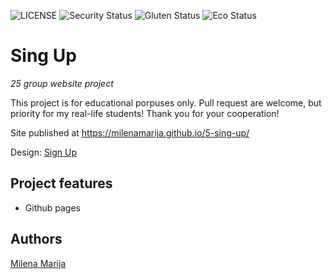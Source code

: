 ![LICENSE](https://img.shields.io/badge/license-MIT-blue.svg?style=flat-square)
![Security Status](https://img.shields.io/security-headers?label=Security&url=https%3A%2F%2Fgithub.com&style=flat-square)
![Gluten Status](https://img.shields.io/badge/Gluten-Free-green.svg)
![Eco Status](https://img.shields.io/badge/ECO-Friendly-green.svg)

# Sing Up

_25 group website project_

This project is for educational porpuses only. Pull request are welcome, but priority for my real-life students! Thank you for your cooperation!

Site published at https://milenamarija.github.io/5-sing-up/

Design: [Sign Up](https://cdn.discordapp.com/attachments/648536139677958156/648860801997996052/day1dr.png)

## Project features

- Github pages

## Authors

[Milena Marija](https://github.com/MilenaMarija)
